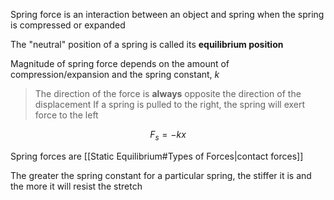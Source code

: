 Spring force is an interaction between an object and spring when the spring is compressed or expanded

The "neutral" position of a spring is called its **equilibrium position**

Magnitude of spring force depends on the amount of compression/expansion and the spring constant, $k$

> The direction of the force is **always** opposite the direction of the displacement
> If a spring is pulled to the right, the spring will exert force to the left

$$F_s = -kx$$

Spring forces are [[Static Equilibrium#Types of Forces|contact forces]] 

The greater the spring constant for a particular spring, the stiffer it is and the more it will resist the stretch